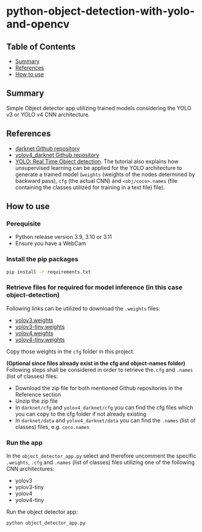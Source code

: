 # python-object-detection-with-yolo-and-opencv

## Table of Contents

+ [Summary](#summary)
+ [References](#references)
+ [How to use](#how-to-use)

## Summary

Simple Object detector app utilizing trained models considering the YOLO v3 or YOLO v4 CNN architecture.

## References 

- [darknet Github repository](https://pjreddie.com/darknet/yolo/)
- [yolov4_darknet Github repository](https://github.com/kiyoshiiriemon/yolov4_darknet)
- [YOLO: Real Time Object detection](https://pjreddie.com/darknet/yolo/). The tutorial also explains how unsupervised learning can be applied for the YOLO architecture to generate a trained model (`weights` (weights of the nodes determined by backward pass), `cfg` (the actual CNN) and `<obj/coco>.names` (file containing the classes utilized for training in a text file) file).

## How to use

### Perequisite

- Python release version 3.9, 3.10 or 3.11
- Ensure you have a WebCam

### Install the pip packages

```sh
pip install -r requirements.txt
```

### Retrieve files for required for model inference (in this case object-detection)

Following links can be utilized to download the `.weights` files:

- [yolov3.weights](https://pjreddie.com/media/files/yolov3.weights)
- [yolov3-tiny.weights](https://pjreddie.com/media/files/yolov3-tiny.weights)
- [yolov4.weights](https://github.com/AlexeyAB/darknet/releases/download/darknet_yolo_v3_optimal/yolov4.weights)
- [yolov4-tiny.weights](https://github.com/AlexeyAB/darknet/releases/download/darknet_yolo_v4_pre/yolov4-tiny.weights)

Copy those weights in the `cfg` folder in this project.

**(Optional since files already exist in the cfg and object-names folder)** Following steps shall be considered in order to retrieve the`.cfg` and `.names` (list of classes) files:

- Download the zip file for both mentioned Github repositories in the Reference section
- Unzip the zip file
- In `darknet/cfg` and `yolov4_darknet/cfg` you can find the cfg files which you can copy to the cfg folder if not already existing 
- In `darknet/data` and `yolov4_darknet/data` you can find the `.names` (list of classes) files, e.g. `coco.names` 

### Run the app

In the `object_detector_app.py` select and therefore uncomment the specific `.weights`, `.cfg` and `.names` (list of classes) files utilizing one of the following CNN architectures:

- yolov3
- yolov3-tiny
- yolov4
- yolov4-tiny

Run the object detector app:

```sh
python object_detector_app.py
```
